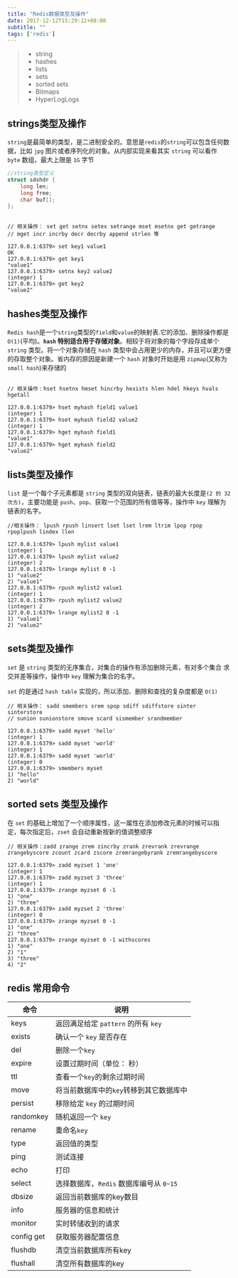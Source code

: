 ```yaml
---
title: "Redis数据类型及操作"
date: 2017-12-12T15:29:12+08:00
subtitle: ""
tags: ['redis']
---
```


<!--more-->

> * string
> * hashes
> * lists
> * sets
> * sorted sets
> * Bitmaps
> * HyperLogLogs

## strings类型及操作

`string`是最简单的类型，是二进制安全的。意思是`redis`的`string`可以包含任何数据，比如 `jpg` 图片或者序列化的对象。从内部实现来看其实 `string` 可以看作 `byte` 数组，最大上限是 `1G` 字节

```c
//string类型定义
struct sdshdr {
    long len;
    long free;
    char buf[];
};
```

```

// 相关操作： set get setnx setex setrange mset msetnx get getrange 
// mget incr incrby decr decrby append strlen 等

127.0.0.1:6379> set key1 value1
OK
127.0.0.1:6379> get key1
"value1"
127.0.0.1:6379> setnx key2 value2
(integer) 1
127.0.0.1:6379> get key2
"value2"
```

## hashes类型及操作

`Redis hash`是一个`string`类型的`field`和`value`的映射表.它的添加、删除操作都是`O(1)`(平均)。**`hash` 特别适合用于存储对象**。相较于将对象的每个字段存成单个 `string` 类型。将一个对象存储在 `hash` 类型中会占用更少的内存，并且可以更方便的存取整个对象。省内存的原因是新建一个 `hash` 对象时开始是用 `zipmap`(又称为 `small hash`)来存储的

```

// 相关操作：hset hsetnx hmset hincrby hexists hlen hdel hkeys hvals hgetall

127.0.0.1:6379> hset myhash field1 value1
(integer) 1
127.0.0.1:6379> hset myhash field2 value2
(integer) 1
127.0.0.1:6379> hget myhash field1
"value1"
127.0.0.1:6379> hget myhash field2
"value2"
```

## lists类型及操作

`list` 是一个每个子元素都是 `string` 类型的双向链表，链表的最大长度是`(2 的 32 次方)`，主要功能是 `push`、`pop`、获取一个范围的所有值等等，操作中 `key` 理解为链表的名字。

```
//相关操作： lpush rpush linsert lset lset lrem ltrim lpop rpop rpoplpush lindex llen

127.0.0.1:6379> lpush mylist value1
(integer) 1
127.0.0.1:6379> lpush mylist value2
(integer) 2
127.0.0.1:6379> lrange mylist 0 -1
1) "value2"
2) "value1"
127.0.0.1:6379> rpush mylist2 value1
(integer) 1
127.0.0.1:6379> rpush mylist2 value2
(integer) 2
127.0.0.1:6379> lrange mylist2 0 -1
1) "value1"
2) "value2"
```

## sets类型及操作
`set` 是 `string` 类型的无序集合，对集合的操作有添加删除元素，有对多个集合
求交并差等操作，操作中 `key` 理解为集合的名字。

`set` 的是通过 `hash table` 实现的，所以添加、删除和查找的复杂度都是 `O(1)`

```
// 相关操作： sadd smembers srem spop sdiff sdiffstore sinter sinterstore
// sunion sunionstore smove scard sismember srandmember

127.0.0.1:6379> sadd myset 'hello'
(integer) 1
127.0.0.1:6379> sadd myset 'world'
(integer) 1
127.0.0.1:6379> sadd myset 'world'
(integer) 0
127.0.0.1:6379> smembers myset
1) "hello"
2) "world"
```

## sorted sets 类型及操作
在 `set` 的基础上增加了一个顺序属性，这一属性在添加修改元素的时候可以指定，每次指定后，`zset` 会自动重新按新的值调整顺序

```
// 相关操作：zadd zrange zrem zincrby zrank zrevrank zrevrange zrangebyscore zcount zcard zscore zremrangebyrank zremrangebyscore

127.0.0.1:6379> zadd myzset 1 'one'
(integer) 1
127.0.0.1:6379> zadd myzset 3 'three'
(integer) 1
127.0.0.1:6379> zrange myzset 0 -1
1) "one"
2) "three"
127.0.0.1:6379> zadd myzset 2 'three'
(integer) 0
127.0.0.1:6379> zrange myzset 0 -1
1) "one"
2) "three"
127.0.0.1:6379> zrange myzset 0 -1 withscores
1) "one"
2) "1"
3) "three"
4) "2"
```

## redis 常用命令

命令|说明
---|---
keys| 返回满足给定 `pattern` 的所有 `key`
exists|确认一个 `key` 是否存在
del|删除一个`key`
expire|设置过期时间（单位： 秒）
ttl| 查看一个`key`的剩余过期时间
move|将当前数据库中的`key`转移到其它数据库中
persist|移除给定 `key` 的过期时间
randomkey|随机返回一个 `key`
rename|重命名`key`
type| 返回值的类型
ping|测试连接
echo|打印
select|选择数据库，`Redis` 数据库编号从 `0~15`
dbsize|返回当前数据库的key数目
info|服务器的信息和统计
monitor|实时转储收到的请求
config get|获取服务器配置信息
flushdb|清空当前数据库所有key
flushall|清空所有数据库的key
